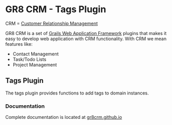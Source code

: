# GR8 CRM - Tags Plugin

CRM = [Customer Relationship Management](http://en.wikipedia.org/wiki/Customer_relationship_management)

GR8 CRM is a set of [Grails Web Application Framework](http://www.grails.org/)
plugins that makes it easy to develop web application with CRM functionality.
With CRM we mean features like:

- Contact Management
- Task/Todo Lists
- Project Management

## Tags Plugin

The tags plugin provides functions to add tags to domain instances.

### Documentation

Complete documentation is located at [gr8crm.github.io](http://gr8crm.github.io/plugins/crm-tags/crm-tags.html)
